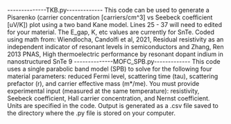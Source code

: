 --------------TKB.py-------------
This code can be used to generate a Pisarenko (carrier concentration [carriers/cm^3] vs Seebeck coefficient [uV/K]) plot using a two band Kane model. 
Lines 25 - 37 will need to edited for your material. The E_gap, K, etc values are currently for SnTe.
Coded using math from: Wiendlocha, Candolfi et al, 2021, Residual resistivity as an independent indicator of resonant levels in semiconductors and Zhang, Ren 2013 PNAS, High thermoelectric performance by resonant dopant indium in nanostructured SnTe	9
--------------MOFC_SPB.py-------------
This code uses a single parabolic band model (SPB) to solve for the following four material parameters: reduced Fermi level, scattering time (tau), scattering prefactor (r), and carrier effective mass (m*/me). You must provide experimental input (measured at the same temperature): resistivity, Seebeck coefficient, Hall carrier concentration, and Nernst coefficient. Units are specified in the code. Output is generated as a .csv file saved to the directory where the .py file is stored on your computer.
